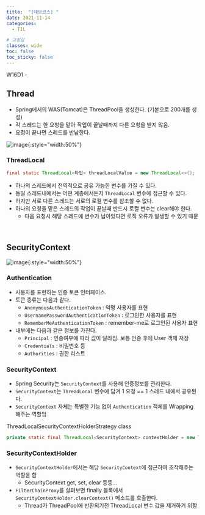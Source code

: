 ```yaml
---
title:  "[데브코스] "
date: 2021-11-14
categories: 
  - TIL

# 고정값
classes: wide
toc: false
toc_sticky: false
---
```


W16D1 - 

## Thread

- Spring에서의 WAS(Tomcat)은 ThreadPool을 생성한다. (기본으로 200개를 생성)
- 각 스레드는 한 요청을 맡아 작업이 끝날때까지 다른 요청을 받지 않음.
- 요청이 끝나면 스레드를 반납한다.


![image](https://user-images.githubusercontent.com/71180414/141684090-673aff4a-14ed-430a-9550-410b726b9779.png){:style="width:50%"}

### ThreadLocal

```java
final static ThreadLocal<타입> threadLocalValue = new ThreadLocal<>();
```

- 하나의 스레드에서 전역적으로 공유 가능한 변수를 가질 수 있다.
- 동일 스레드내에서는 어떤 계층에서든지 `ThreadLocal` 변수에 접근할 수 있다.
- 하지만 서로 다른 스레드는 서로의 로컬 변수를 참조할 수 없다.
- 하나의 요청을 맡은 스레드의 작업이 끝날때 반드시 로컬 변수는 clear해야 한다.
    - 다음 요청시 해당 스레드에 변수가 남아있다면 로직 오류가 발생할 수 있기 때문

<br>

## SecurityContext

![image](https://user-images.githubusercontent.com/71180414/141685658-9287c1bf-b892-4344-b9f2-e2609d312461.png){:style="width:50%"}

### Authentication

- 사용자를 표현하는 인증 토큰 인터페이스.
- 토큰 종류는 다음과 같다.
    - `AnonymousAuthenticationToken` : 익명 사용자를 표현
    - `UsernamePasswordAuthenticationToken` : 로그인한 사용자를 표현
    - `RememberMeAuthenticationToken` : remember-me로 로그인된 사용자 표현
- 내부에는 다음과 같은 정보를 가진다.
    - `Principal` : 인증여부에 따라 값이 달라짐. 보통 인증 후에 User 객체 저장
    - `Credentials` : 비밀번호 등
    - `Authorities` : 권한 리스트

### SecurityContext

- Spring Security는 `SecurityContext`를 사용해 인증정보를 관리한다.
- `SecurityContext`는 `ThreadLocal` 변수에 담겨 1 요청 == 1 스레드 내에서 공유된다.
- `SecurityContext` 자체는 특별한 기능 없이 `Authentication` 객체를 Wrapping 해주는 역할임

<div class="sub_title">ThreadLocalSecurityContextHolderStrategy class</div>

```java
private static final ThreadLocal<SecurityContext> contextHolder = new ThreadLocal();
```

### SecurityContextHolder

- `SecurityContextHolder`에서는 해당 `SecurityContext`에 접근하여 조작해주는 역할을 함
    - SecurityContext get, set, clear 등등...
- `FilterChainProxy`를 살펴보면 finally 블록에서 `SecurityContextHolder.clearContext()` 메소드를 호출한다.
    - Thread가 ThreadPool에 반환되기전 ThreadLocal 변수 값을 제거하기 위함